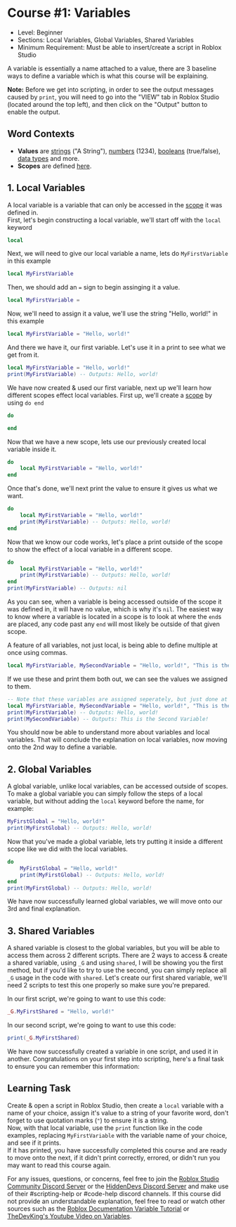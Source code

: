 # Course #1: Variables
- Level: Beginner
- Sections: Local Variables, Global Variables, Shared Variables
- Minimum Requirement: Must be able to insert/create a script in Roblox Studio

A variable is essentially a name attached to a value, there are 3 baseline ways to define a variable which is what this course will be explaining.

**Note:** Before we get into scripting, in order to see the output messages caused by `print`, you will need to go into the "VIEW" tab in Roblox Studio (located around the top left), and then click on the "Output" button to enable the output.

## Word Contexts
- **Values** are [strings](https://create.roblox.com/docs/luau/strings) ("A String"), [numbers](https://create.roblox.com/docs/luau/numbers) (1234), [booleans](https://create.roblox.com/docs/luau/booleans) (true/false), [data types](https://create.roblox.com/docs/reference/engine/datatypes) and more.
- **Scopes** are defined [here](https://create.roblox.com/docs/luau/scope).

## 1. Local Variables
A local variable is a variable that can only be accessed in the [scope](https://create.roblox.com/docs/luau/scope) it was defined in.<br>
First, let's begin constructing a local variable, we'll start off with the `local` keyword
```lua
local
```
Next, we will need to give our local variable a name, lets do `MyFirstVariable` in this example
```lua
local MyFirstVariable
```
Then, we should add an `=` sign to begin assinging it a value.
```lua
local MyFirstVariable =
```
Now, we'll need to assign it a value, we'll use the string "Hello, world!" in this example
```lua
local MyFirstVariable = "Hello, world!"
```
And there we have it, our first variable. Let's use it in a print to see what we get from it.
```lua
local MyFirstVariable = "Hello, world!"
print(MyFirstVariable) -- Outputs: Hello, world!
```
We have now created & used our first variable, next up we'll learn how different scopes effect local variables.
First up, we'll create a [scope](https://create.roblox.com/docs/luau/scope) by using `do end`
```lua
do

end
```
Now that we have a new scope, lets use our previously created local variable inside it.
```lua
do
    local MyFirstVariable = "Hello, world!"
end
```
Once that's done, we'll next print the value to ensure it gives us what we want.
```lua
do
    local MyFirstVariable = "Hello, world!"
    print(MyFirstVariable) -- Outputs: Hello, world!
end
```
Now that we know our code works, let's place a print outside of the scope to show the effect of a local variable in a different scope.
```lua
do
    local MyFirstVariable = "Hello, world!"
    print(MyFirstVariable) -- Outputs: Hello, world!
end
print(MyFirstVariable) -- Outputs: nil
```
As you can see, when a variable is being accessed outside of the scope it was defined in, it will have no value, which is why it's `nil`.
The easiest way to know where a variable is located in a scope is to look at where the `end`s are placed, any code past any `end` will most likely be outside of that given scope.

A feature of all variables, not just local, is being able to define multiple at once using commas.
```lua
local MyFirstVariable, MySecondVariable = "Hello, world!", "This is the Second Variable!"
```
If we use these and print them both out, we can see the values we assigned to them.
```lua
-- Note that these variables are assigned seperately, but just done at once.
local MyFirstVariable, MySecondVariable = "Hello, world!", "This is the Second Variable!"
print(MyFirstVariable) -- Outputs: Hello, world!
print(MySecondVariable) -- Outputs: This is the Second Variable!
```
You should now be able to understand more about variables and local variables.
That will conclude the explanation on local variables, now moving onto the 2nd way to define a variable.
## 2. Global Variables
A global variable, unlike local variables, can be accessed outside of scopes.
To make a global variable you can simply follow the steps of a local variable, but without adding the `local` keyword before the name, for example:
```lua
MyFirstGlobal = "Hello, world!"
print(MyFirstGlobal) -- Outputs: Hello, world!
```
Now that you've made a global variable, lets try putting it inside a different scope like we did with the local variables.
```lua
do
    MyFirstGlobal = "Hello, world!"
    print(MyFirstGlobal) -- Outputs: Hello, world!
end
print(MyFirstGlobal) -- Outputs: Hello, world!
```
We have now successfully learned global variables, we will move onto our 3rd and final explanation.
## 3. Shared Variables
A shared variable is closest to the global variables, but you will be able to access them across 2 different scripts.
There are 2 ways to access & create a shared variable, using `_G` and using `shared`, I will be showing you the first method, but if you'd like to try to use the second, you can simply replace all `_G` usage in the code with `shared`.
Let's create our first shared variable, we'll need 2 scripts to test this one properly so make sure you're prepared.

In our first script, we're going to want to use this code:
```lua
_G.MyFirstShared = "Hello, world!"
```
In our second script, we're going to want to use this code:
```lua
print(_G.MyFirstShared)
```
We have now successfully created a variable in one script, and used it in another.
Congratulations on your first step into scripting, here's a final task to ensure you can remember this information:
## Learning Task
Create & open a script in Roblox Studio, then create a `local` variable with a name of your choice, assign it's value to a string of your favorite word, don't forget to use quotation marks (`"`) to ensure it is a string.
<br>Now, with that local variable, use the `print` function like in the code examples, replacing `MyFirstVariable` with the variable name of your choice, and see if it prints.
<br>If it has printed, you have successfully completed this course and are ready to move onto the next, if it didn't print correctly, errored, or didn't run you may want to read this course again.

For any issues, questions, or concerns, feel free to join the [Roblox Studio Community Discord Server](https://discord.gg/robloxstudio) or the [HiddenDevs Discord Server](https://discord.gg/hd) and make use of their #scripting-help or #code-help discord channels.
If this course did not provide an understandable explanation, feel free to read or watch other sources such as the [Roblox Documentation Variable Tutorial](https://create.roblox.com/docs/luau/variables) or [TheDevKing's Youtube Video on Variables](https://www.youtube.com/watch?v=0Dc2dCYoxxs).
